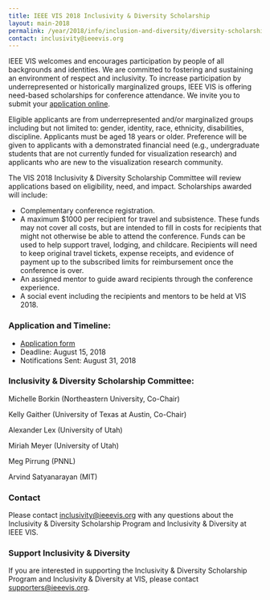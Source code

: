 ```yaml
---
title: IEEE VIS 2018 Inclusivity & Diversity Scholarship
layout: main-2018
permalink: /year/2018/info/inclusion-and-diversity/diversity-scholarship
contact: inclusivity@ieeevis.org
---
```


IEEE VIS welcomes and encourages participation by people of all backgrounds and identities.  We are committed to fostering and sustaining an environment of respect and inclusivity. To increase participation by underrepresented or historically marginalized groups, IEEE VIS is offering need-based scholarships for conference attendance. We invite you to submit your [application online](https://goo.gl/forms/IzC6ofZO6Xozv5wh2). 

Eligible applicants are from underrepresented and/or marginalized groups including but not limited to: gender, identity, race, ethnicity, disabilities, discipline. Applicants must be aged 18 years or older. Preference will be given to applicants with a demonstrated financial need (e.g., undergraduate students that are not currently funded for visualization research) and applicants who are new to the visualization research community. 

The VIS 2018 Inclusivity & Diversity Scholarship Committee will review applications based on eligibility, need, and impact. Scholarships awarded will include:
* Complementary conference registration.
* A maximum $1000 per recipient for travel and subsistence. These funds may not cover all costs, but are intended to fill in costs for recipients that might not otherwise be able to attend the conference. Funds can be used to help support travel, lodging, and childcare. Recipients will need to keep original travel tickets, expense receipts, and evidence of payment up to the subscribed limits for reimbursement once the conference is over. 
* An assigned mentor to guide award recipients through the conference experience. 
* A social event including the recipients and mentors to be held at VIS 2018.

### Application and Timeline:

* [Application form](https://goo.gl/forms/IzC6ofZO6Xozv5wh2) 
* Deadline: August 15, 2018
* Notifications Sent: August 31, 2018

### Inclusivity & Diversity Scholarship Committee:

Michelle Borkin	(Northeastern University, Co-Chair)

Kelly Gaither (University of Texas at Austin, Co-Chair)

Alexander Lex	(University of Utah)

Miriah Meyer (University of Utah)

Meg Pirrung (PNNL)

Arvind Satyanarayan (MIT)

### Contact

Please contact [inclusivity@ieeevis.org](mailto:inclusivity@ieeevis.org) with any questions about the Inclusivity & Diversity Scholarship Program and Inclusivity & Diversity at IEEE VIS.
 
### Support Inclusivity & Diversity

If you are interested in supporting the Inclusivity & Diversity Scholarship Program and Inclusivity & Diversity at VIS, please contact [supporters@ieeevis.org](mailto:supporters@ieeevis.org).
 
  

